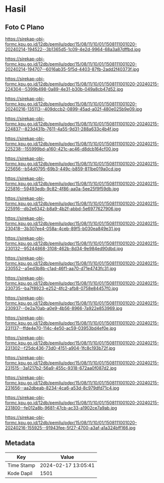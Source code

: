 # Hasil

## Foto C Plano

https://sirekap-obj-formc.kpu.go.id/12db/pemilu/pdpr/15/08/11/10/01/1508111001020-20240214-194522--3b1365d5-1c09-4e2d-9964-68a3a87dffbd.jpg

https://sirekap-obj-formc.kpu.go.id/12db/pemilu/pdpr/15/08/11/10/01/1508111001020-20240214-194707--6016ab35-5f5d-4403-87fb-2add2f40373f.jpg

https://sirekap-obj-formc.kpu.go.id/12db/pemilu/pdpr/15/08/11/10/01/1508111001020-20240215-224304--5399b498-0a89-4e31-b30b-049a8cb47d52.jpg

https://sirekap-obj-formc.kpu.go.id/12db/pemilu/pdpr/15/08/11/10/01/1508111001020-20240216-135113--409dccb2-0899-45ad-a02f-480e025b9e09.jpg

https://sirekap-obj-formc.kpu.go.id/12db/pemilu/pdpr/15/08/11/10/01/1508111001020-20240215-224837--823d431b-7611-4a55-9d31-288a633c4b4f.jpg

https://sirekap-obj-formc.kpu.go.id/12db/pemilu/pdpr/15/08/11/10/01/1508111001020-20240215-225238--155999bd-a160-421c-ac46-d8dcb164cf00.jpg

https://sirekap-obj-formc.kpu.go.id/12db/pemilu/pdpr/15/08/11/10/01/1508111001020-20240215-225656--b54d0795-69b3-449c-b859-811be019a0cd.jpg

https://sirekap-obj-formc.kpu.go.id/12db/pemilu/pdpr/15/08/11/10/01/1508111001020-20240215-225816--59493edb-9c82-4f86-aa0a-5ee25f9f59db.jpg

https://sirekap-obj-formc.kpu.go.id/12db/pemilu/pdpr/15/08/11/10/01/1508111001020-20240215-225916--db2e6342-b8a9-4b2f-abbd-5e6977627906.jpg

https://sirekap-obj-formc.kpu.go.id/12db/pemilu/pdpr/15/08/11/10/01/1508111001020-20240215-230418--3b307ee4-058a-4ceb-89f5-b030ea849e31.jpg

https://sirekap-obj-formc.kpu.go.id/12db/pemilu/pdpr/15/08/11/10/01/1508111001020-20240215-230132--95244868-3108-462b-8d34-9e984ed90dbd.jpg

https://sirekap-obj-formc.kpu.go.id/12db/pemilu/pdpr/15/08/11/10/01/1508111001020-20240215-230552--a5ed3b8b-c1ad-46f1-aa70-d71e4743fc31.jpg

https://sirekap-obj-formc.kpu.go.id/12db/pemilu/pdpr/15/08/11/10/01/1508111001020-20240215-230735--ba7f8923-e252-4fc2-afb8-0758e84457f0.jpg

https://sirekap-obj-formc.kpu.go.id/12db/pemilu/pdpr/15/08/11/10/01/1508111001020-20240215-230937--0e2a70ab-a0e9-4b56-8966-7a922e853969.jpg

https://sirekap-obj-formc.kpu.go.id/12db/pemilu/pdpr/15/08/11/10/01/1508111001020-20240215-231137--ffde4e70-114c-4e50-ac59-03953bd4ef0e.jpg

https://sirekap-obj-formc.kpu.go.id/12db/pemilu/pdpr/15/08/11/10/01/1508111001020-20240215-231302--f25dc436-73d0-4151-a904-1fc8c193b72f.jpg

https://sirekap-obj-formc.kpu.go.id/12db/pemilu/pdpr/15/08/11/10/01/1508111001020-20240215-231515--3a1217b2-56a9-455c-9318-672aa0f087d2.jpg

https://sirekap-obj-formc.kpu.go.id/12db/pemilu/pdpr/15/08/11/10/01/1508111001020-20240215-231656--aa2dbeab-8234-4ca6-a53d-8c979dfd71c4.jpg

https://sirekap-obj-formc.kpu.go.id/12db/pemilu/pdpr/15/08/11/10/01/1508111001020-20240215-231800--fe012a8b-9681-47cb-ac33-a1902ce7a9ab.jpg

https://sirekap-obj-formc.kpu.go.id/12db/pemilu/pdpr/15/08/11/10/01/1508111001020-20240216-155925--91943fee-5f27-4700-a3af-a1a324bff166.jpg


## Metadata

| Key        | Value               |
| ---------- | ------------------- |
| Time Stamp | 2024-02-17 13:05:41 |
| Kode Dapil | 1501                |



